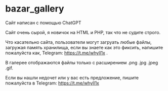 # bazar_gallery
Сайт написан с помощью ChatGPT

Сайт очень сырой, я новичок на HTML и PHP, так что не судите строго.

Что касательно сайта, пользователи могут загруать любые файлы, загружая память хранилища, если вы знаете как это фиксить, напишите пожалуйста как, Telegram: https://t.me/whyll1x .

В галерее отображаются файлы только с расширением .png .jpg .jpeg .gif.

Если вы нашли недочет или у вас есть предложение, пишите пожалуйста в Telegram: https://t.me/whyll1x

